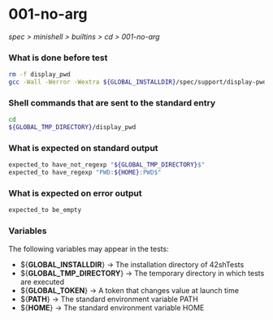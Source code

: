 # 001-no-arg

*spec > minishell > builtins > cd > 001-no-arg*

### What is done before test

```bash
rm -f display_pwd
gcc -Wall -Werror -Wextra ${GLOBAL_INSTALLDIR}/spec/support/display-pwd/main.c -o display_pwd
```

### Shell commands that are sent to the standard entry

```bash
cd
${GLOBAL_TMP_DIRECTORY}/display_pwd

```

### What is expected on standard output

```bash
expected_to have_not_regexp "${GLOBAL_TMP_DIRECTORY}$"
expected_to have_regexp "PWD:${HOME}:PWD$"
```

### What is expected on error output

```bash
expected_to be_empty
```

### Variables

The following variables may appear in the tests:

* ${**GLOBAL_INSTALLDIR**} -> The installation directory of 42shTests
* ${**GLOBAL_TMP_DIRECTORY**} -> The temporary directory in which tests are executed
* ${**GLOBAL_TOKEN**} -> A token that changes value at launch time
* ${**PATH**} -> The standard environment variable PATH
* ${**HOME**} -> The standard environment variable HOME
